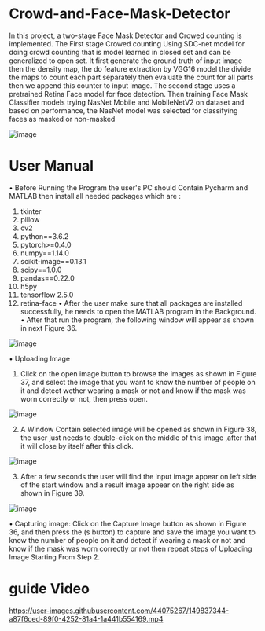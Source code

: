 # Crowd-and-Face-Mask-Detector
In this project, a two-stage Face Mask Detector and Crowed counting is implemented.
The First stage Crowed counting  Using SDC-net model for doing crowd counting that is model learned in closed set and can be generalized to open set.
It first generate the ground truth of input image then the density map, the do feature extraction 
by VGG16 model the divide the maps to count each part separately then evaluate the count for all parts then we append this counter to input image. 
The second stage uses a pretrained Retina Face model for face detection. Then training Face Mask Classifier models trying NasNet Mobile and MobileNetV2 on dataset and based on performance, 
the NasNet model was selected for classifying faces as masked or non-masked 


![image](https://user-images.githubusercontent.com/44075267/149832134-ee7c48d0-c7b9-4ec7-9408-c27311bddcfe.png)

# User Manual


•	Before Running the Program the user's PC should Contain Pycharm and MATLAB then install all needed packages which are :
1.	tkinter
2.	pillow
3.	cv2
4.	python==3.6.2
5.	pytorch>=0.4.0
6.	numpy==1.14.0
7.	scikit-image==0.13.1
8.	scipy==1.0.0
9.	pandas==0.22.0
10.	h5py
11.	tensorflow 2.5.0
12.	retina-face
•	After the user make sure that all packages are installed successfully, he needs to open the MATLAB program in the Background.
•	After that run the program, the following window will appear as
shown in next Figure 36.

![image](https://user-images.githubusercontent.com/44075267/149832279-9439058c-3910-4fae-9c87-5015e1a23b47.png)
 

•	Uploading Image 
1.	Click on the open image button to browse the images as shown in Figure 37, and select the image that you want to know the number of people on it and detect wether wearing a mask or not and know if the mask was worn correctly or not, then press open.


![image](https://user-images.githubusercontent.com/44075267/149832294-ed83ffef-3b4f-402a-a3b1-1c9ed2fdd449.png)


2.	A Window Contain selected image will be opened as shown in Figure 38, the user just needs to double-click on the middle of this image ,after that it will close by itself after this click.
  
![image](https://user-images.githubusercontent.com/44075267/149832311-b4bc9d12-c7aa-4320-8ede-07342ec7dc7f.png)

3.	After a few seconds the user will find the input image appear on left side of the start window and a result image appear on the right side as shown in Figure 39.

 
![image](https://user-images.githubusercontent.com/44075267/149832330-f97a8894-6b12-4a06-b616-f670675f445c.png)

•	Capturing image:
Click on the Capture Image button as shown in Figure 36, and
then press the (s button) to capture and save the image you want to know the number of people on it and detect if wearing a mask or not and know if the mask was worn correctly or not then repeat steps of Uploading Image Starting From Step 2.



# guide Video

https://user-images.githubusercontent.com/44075267/149837344-a87f6ced-89f0-4252-81a4-1a441b554169.mp4



